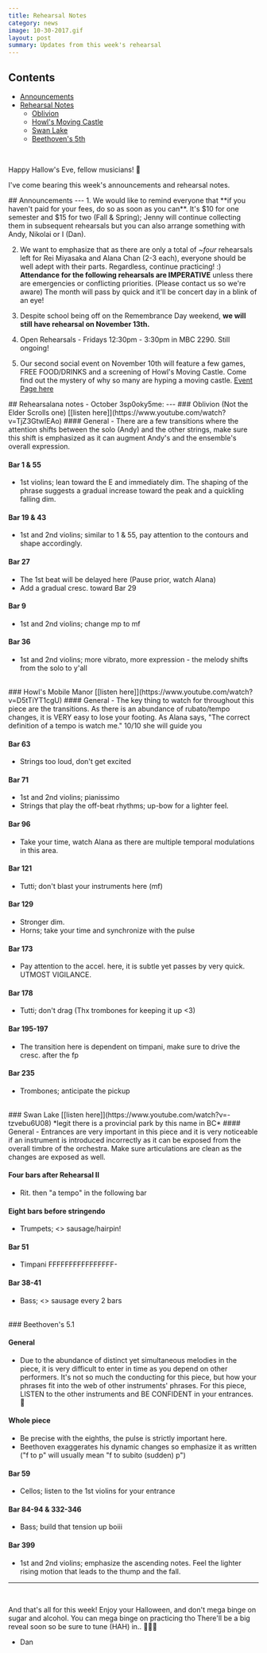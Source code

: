 ```yaml
---
title: Rehearsal Notes
category: news
image: 10-30-2017.gif
layout: post
summary: Updates from this week's rehearsal
---
```


## Contents
- [Announcements](#announcements)
- [Rehearsal Notes](#rehearsalNotes)
  - [Oblivion](#rn1)
  - [Howl's Moving Castle](#rn2)
  - [Swan Lake](#rn3)
  - [Beethoven's 5th](#rn4)

<br/>

Happy Hallow's Eve, fellow musicians! 🎃

I've come bearing this week's announcements and rehearsal notes.

<a name="announcements"/>
## Announcements
---
1. We would like to remind everyone that **if you haven't paid for your fees, do so as soon as you can**. It's $10 for one semester and $15 for two (Fall & Spring); Jenny will continue collecting them in subsequent rehearsals but you can also arrange something with Andy, Nikolai or I (Dan).


2. We want to emphasize that as there are only a total of ~*four* rehearsals left for Rei Miyasaka and Alana Chan (2-3 each), everyone should be well adept with their parts. Regardless, continue practicing! :)
**Attendance for the following rehearsals are IMPERATIVE** unless there are emergencies or conflicting priorities. (Please contact us so we're aware) The month will pass by quick and it'll be concert day in a blink of an eye!


3. Despite school being off on the Remembrance Day weekend, **we will still have rehearsal on November 13th.**


4. Open Rehearsals - Fridays 12:30pm - 3:30pm in MBC 2290. Still ongoing!


5. Our second social event on November 10th will feature a few games, FREE FOOD/DRINKS and a screening of Howl's Moving Castle. Come find out the mystery of why so many are hyping a moving castle.
[Event Page here](https://www.facebook.com/events/530208250652560/?acontext=%7B%22source%22%3A4%2C%22action_history%22%3A%22null%22%7D&source=4&action_history=null)

<a name="rehearsalNotes"/>
## Rehearsalana notes - October 3sp0oky5me:
---

<a name="rn1"/>
### Oblivion (Not the Elder Scrolls one) [[listen here]](https://www.youtube.com/watch?v=TjZ3GtwIEAo)
#### General
- There are a few transitions where the attention shifts between the solo (Andy) and the other strings, make sure this shift is emphasized as it can augment Andy's and the ensemble's overall expression.

#### Bar 1 & 55
- 1st violins; lean toward the E and immediately dim. The shaping of the phrase suggests a gradual increase toward the peak and a quickling falling dim.

#### Bar 19 & 43
- 1st and 2nd violins; similar to 1 & 55, pay attention to the contours and shape accordingly.

#### Bar 27
- The 1st beat will be delayed here (Pause prior, watch Alana)
- Add a gradual cresc. toward Bar 29

#### Bar 9
- 1st and 2nd violins; change mp to mf

#### Bar 36
- 1st and 2nd violins; more vibrato, more expression - the melody shifts from the solo to y'all

<br/>

<a name="rn2"/>
### Howl's Mobile Manor [[listen here]](https://www.youtube.com/watch?v=D5tTiYT1cgU)
#### General
- The key thing to watch for throughout this piece are the transitions. As there is an abundance of rubato/tempo changes, it is VERY easy to lose your footing. As Alana says, "The correct definition of a tempo is watch me." 10/10 she will guide you

#### Bar 63
- Strings too loud, don't get excited

#### Bar 71
- 1st and 2nd violins; pianissimo
- Strings that play the off-beat rhythms; up-bow for a lighter feel.

#### Bar 96
- Take your time, watch Alana as there are multiple temporal modulations in this area.

#### Bar 121
- Tutti; don't blast your instruments here (mf)

#### Bar 129
- Stronger dim.
- Horns; take your time and synchronize with the pulse

#### Bar 173
- Pay attention to the accel. here, it is subtle yet passes by very quick. UTMOST VIGILANCE.

#### Bar 178
- Tutti; don't drag (Thx trombones for keeping it up <3)

#### Bar 195-197
- The transition here is dependent on timpani, make sure to drive the cresc. after the fp

#### Bar 235
- Trombones; anticipate the pickup

<br/>

<a name="rn3"/>
### Swan Lake [[listen here]](https://www.youtube.com/watch?v=-tzvebu6U08)
*legit there is a provincial park by this name in BC*
#### General
- Entrances are very important in this piece and it is very noticeable if an instrument is introduced incorrectly as it can be exposed from the overall timbre of the orchestra. Make sure articulations are clean as the changes are exposed as well.

#### Four bars after Rehearsal II
- Rit. then "a tempo" in the following bar

#### Eight bars before stringendo
- Trumpets; <> sausage/hairpin!

#### Bar 51
- Timpani FFFFFFFFFFFFFFFF-

#### Bar 38-41
- Bass; <> sausage every 2 bars

<br/>

<a name="rn4"/>
### Beethoven's 5.1

#### General
- Due to the abundance of distinct yet simultaneous melodies in the piece, it is very difficult to enter in time as you depend on other performers. It's not so much the conducting for this piece, but how your phrases fit into the web of other instruments' phrases. For this piece, LISTEN to the other instruments and BE CONFIDENT in your entrances. 💪

#### Whole piece
- Be precise with the eighths, the pulse is strictly important here.
- Beethoven exaggerates his dynamic changes so emphasize it as written ("f to p" will usually mean "f to subito (sudden) p")

#### Bar 59
- Cellos; listen to the 1st violins for your entrance

#### Bar 84-94 & 332-346
- Bass; build that tension up boiii

#### Bar 399
- 1st and 2nd violins; emphasize the ascending notes. Feel the lighter rising motion that leads to the thump and the fall.


---

<br/>

And that's all for this week! Enjoy your Halloween, and don't mega binge on sugar and alcohol. You can mega binge on practicing tho
There'll be a big reveal soon so be sure to tune (HAH) in..
🎃🎃🎃

- Dan
